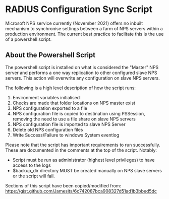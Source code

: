 # RADIUS Configuration Sync Script
Microsoft NPS service currently (November 2021) offers no inbuilt mechanism to synchronise settings between a farm of NPS servers within a production environment. The current best practice to faciltate this is the use of a powershell script. 

## About the Powershell Script
The powershell script is installed on what is considered the "Master" NPS server and performs a one way replication to other configured slave NPS servers. This action will overwrite any configuration on slave NPS servers.

The following is a high level description of how the script runs:

1. Environment variables initialised
2. Checks are made that folder locations on NPS master exist
3. NPS configuration exported to a file
4. NPS configuration file is copied to destination using PSSession, removing the need to use a file share on slave NPS servers
5. NPS configuration file is imported to slave NPS Server
6. Delete old NPS configuration files
7. Write Success/Failure to windows System eventlog

Please note that the script has important requirements to run successfully. These are documented in the comments at the top of the script. Notably:
* Script must be run as administrator (highest level privileges) to have access to the logs
* $backup_dir directory MUST be created manually on NPS slave servers or the script will fail.

Sections of this script have been copied/modified from:
https://gist.github.com/Jamesits/6c742087bca908327d51ad1b3bbed5dc
